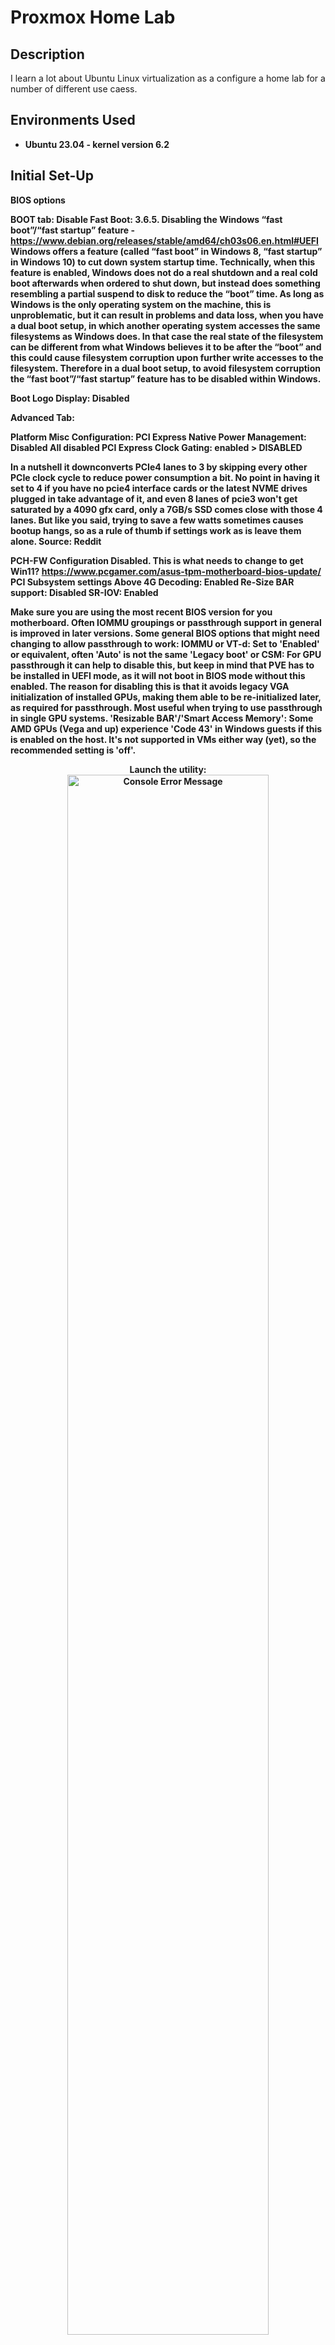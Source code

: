 <h1>Proxmox Home Lab</h1>

<h2>Description</h2>
I learn a lot about Ubuntu Linux virtualization as a configure a home lab for a number of different use caess. 
<br />


<h2>Environments Used </h2>

- <b>Ubuntu 23.04 - kernel version 6.2 <b> 

<h2>Initial Set-Up</h2>

BIOS options

BOOT tab:
Disable Fast Boot:
3.6.5. Disabling the Windows “fast boot”/“fast startup” feature - https://www.debian.org/releases/stable/amd64/ch03s06.en.html#UEFI
Windows offers a feature (called “fast boot” in Windows 8, “fast startup” in Windows 10) to cut down system startup time. Technically, when this feature is enabled, Windows does not do a real shutdown and a real cold boot afterwards when ordered to shut down, but instead does something resembling a partial suspend to disk to reduce the “boot” time. As long as Windows is the only operating system on the machine, this is unproblematic, but it can result in problems and data loss, when you have a dual boot setup, in which another operating system accesses the same filesystems as Windows does. In that case the real state of the filesystem can be different from what Windows believes it to be after the “boot” and this could cause filesystem corruption upon further write accesses to the filesystem. Therefore in a dual boot setup, to avoid filesystem corruption the “fast boot”/“fast startup” feature has to be disabled within Windows.

Boot Logo Display: 
Disabled 

Advanced Tab:

Platform Misc Configuration:
PCI Express Native Power Management: Disabled
All disabled
PCI Express Clock Gating: enabled > DISABLED

In a nutshell it downconverts PCIe4 lanes to 3 by skipping every other PCIe clock cycle to reduce power consumption a bit. No point in having it set to 4 if you have no pcie4 interface cards or the latest NVME drives plugged in take advantage of it, and even 8 lanes of pcie3 won't get saturated by a 4090 gfx card, only a 7GB/s SSD comes close with those 4 lanes. But like you said, trying to save a few watts sometimes causes bootup hangs, so as a rule of thumb if settings work as is leave them alone.
Source: Reddit

PCH-FW Configuration
Disabled. This is what needs to change to get Win11?
https://www.pcgamer.com/asus-tpm-motherboard-bios-update/
PCI Subsystem settings
Above 4G Decoding: Enabled
Re-Size BAR support: Disabled
SR-IOV: Enabled

Make sure you are using the most recent BIOS version for you motherboard. Often IOMMU groupings or passthrough support in general is improved in later versions.
Some general BIOS options that might need changing to allow passthrough to work:
IOMMU or VT-d: Set to 'Enabled' or equivalent, often 'Auto' is not the same
'Legacy boot' or CSM: For GPU passthrough it can help to disable this, but keep in mind that PVE has to be installed in UEFI mode, as it will not boot in BIOS mode without this enabled. The reason for disabling this is that it avoids legacy VGA initialization of installed GPUs, making them able to be re-initialized later, as required for passthrough. Most useful when trying to use passthrough in single GPU systems.
'Resizable BAR'/'Smart Access Memory': Some AMD GPUs (Vega and up) experience 'Code 43' in Windows guests if this is enabled on the host. It's not supported in VMs either way (yet), so the recommended setting is 'off'.


<p align="center">
Launch the utility: <br/>
<img src="https://i.imgur.com/ntQxA8p.jpg" height="80%" width="80%" alt="Console Error Message"/>
<br />
</p>

<!--
 ```diff
- text in red
+ text in green
! text in orange
# text in gray
@@ text in purple (and bold)@@
```
--!>
